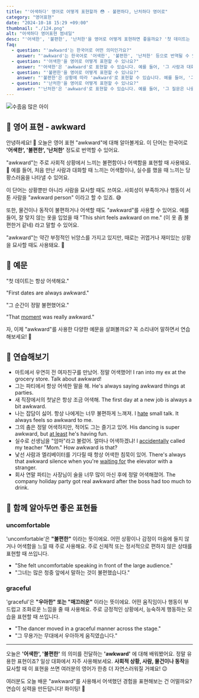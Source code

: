 ```yaml
---
title: "'어색하다' 영어로 어떻게 표현할까 😳 - 불편하다, 난처하다 영어로"
category: "영어표현"
date: "2024-10-18 15:29 +09:00"
thumbnail: "./124.png"
alt: "어색하다 영어표현 썸네일"
desc: "'어색한', '불편한', '난처한'을 영어로 어떻게 표현하면 좋을까요? '첫 데이트는 항상 어색해요.', '그 순간이 정말 불편했어요.' 등을 영어로 표현하는 법을 배워봅시다. 다양한 예문을 통해서 연습하고 본인의 표현으로 만들어 보세요."
faq:
  - question: "'awkward'는 한국어로 어떤 의미인가요?"
    answer: "'awkward'는 한국어로 '어색한', '불편한', '난처한' 등으로 번역될 수 있습니다. 주로 상황이나 행동이 자연스럽지 않거나 불편함을 느낄 때 사용합니다."
  - question: "'어색한'을 영어로 어떻게 표현할 수 있나요?"
    answer: "'어색한'은 'awkward'로 표현할 수 있습니다. 예를 들어, '그 사람과 대화할 때 항상 어색해'는 'It's always awkward to talk to that person'으로 말할 수 있습니다."
  - question: "'불편한'을 영어로 어떻게 표현할 수 있나요?"
    answer: "'불편한'은 상황에 따라 'awkward'로 표현할 수 있습니다. 예를 들어, '그 상황이 너무 불편했어'는 'That situation was really awkward'로 말할 수 있습니다."
  - question: "'난처한'을 영어로 어떻게 표현할 수 있나요?"
    answer: "'난처한'은 'awkward'로 표현할 수 있습니다. 예를 들어, '그 질문은 나를 난처하게 만들었어'는 'That question made me feel awkward'로 표현할 수 있습니다."
---
```


![수줍음 많은 아이](./124-1.jpg)

## 🌟 영어 표현 - awkward

안녕하세요! 👋 오늘은 영어 표현 "awkward"에 대해 알아볼게요. 이 단어는 한국어로 **'어색한', '불편한', '난처한'** 정도로 번역할 수 있어요.

"awkward"는 주로 사회적 상황에서 느끼는 불편함이나 어색함을 표현할 때 사용돼요. 🙈 예를 들어, 처음 만난 사람과 대화할 때 느끼는 어색함이나, 실수를 했을 때 느끼는 당황스러움을 나타낼 수 있어요.

이 단어는 상황뿐만 아니라 사람을 묘사할 때도 쓰여요. 사회성이 부족하거나 행동이 서툰 사람을 "awkward person" 이라고 할 수 있죠. 😅

또한, 물건이나 동작이 불편하거나 어색할 때도 "awkward"를 사용할 수 있어요. 예를 들어, 잘 맞지 않는 옷을 입었을 때 "This shirt feels awkward on me." (이 옷 좀 불편한거 같네) 라고 말할 수 있어요.

"awkward"는 약간 부정적인 뉘앙스를 가지고 있지만, 때로는 귀엽거나 재미있는 상황을 묘사할 때도 사용돼요. 🤭

## 📖 예문

"첫 데이트는 항상 어색해요."

"First dates are always awkward."

"그 순간이 정말 불편했어요."

"That [moment](/blog/in-english/490.moment/) was really awkward."

자, 이제 "awkward"를 사용한 다양한 예문을 살펴볼까요? 꼭 소리내어 말하면서 연습해보세요! 🚀

## 💬 연습해보기

<ul data-interactive-list>
  <li data-interactive-item>
    <span data-toggler>마트에서 우연히 전 여자친구를 만났어. 정말 어색했어!</span>
    <span data-answer>I ran into my ex at the grocery store. Talk about awkward!</span>
  </li>
  <li data-interactive-item>
    <span data-toggler>그는 파티에서 항상 어색한 말을 해.</span>
    <span data-answer>He's always saying awkward things at parties.</span>
  </li>
  <li data-interactive-item>
    <span data-toggler>새 직장에서의 첫날은 항상 조금 어색해.</span>
    <span data-answer>The first day at a new job is always a bit awkward.</span>
  </li>
  <li data-interactive-item>
    <span data-toggler>나는 잡담이 싫어. 항상 나에게는 너무 불편하게 느껴져.</span>
    <span data-answer>I <a href="/blog/in-english/392.hate/">hate</a> small talk. It always feels so awkward to me.</span>
  </li>
  <li data-interactive-item>
    <span data-toggler>그의 춤은 정말 어색하지만, 적어도 그는 즐기고 있어.</span>
    <span data-answer>His dancing is super awkward, but <a href="/blog/in-english/167.at-least/">at least</a> he's having fun.</span>
  </li>
  <li data-interactive-item>
    <span data-toggler>실수로 선생님을 "엄마"라고 불렀어. 얼마나 어색하겠냐!</span>
    <span data-answer>I <a href="/blog/in-english/314.accidentally/">accidentally</a> called my teacher "Mom." How awkward is that?</span>
  </li>
  <li data-interactive-item>
    <span data-toggler>낯선 사람과 엘리베이터를 기다릴 때 항상 어색한 침묵이 있어.</span>
    <span data-answer>There's always that awkward silence when you're <a href="blog/in-english/377.wait-for/">waiting for</a> the elevator with a stranger.</span>
  </li>
  <li data-interactive-item>
    <span data-toggler>회사 연말 파티는 사장님이 술을 너무 많이 마신 후에 정말 어색해졌어.</span>
    <span data-answer>The company holiday party got real awkward after the boss had too much to drink.</span>
  </li>
</ul>

## 🤝 함께 알아두면 좋은 표현들

### uncomfortable

'uncomfortable'은 **"불편한"** 이라는 뜻이에요. 어떤 상황이나 감정이 마음에 들지 않거나 어색함을 느낄 때 주로 사용해요. 주로 신체적 또는 정서적으로 편하지 않은 상태를 표현할 때 쓰입니다.

- "She felt uncomfortable speaking in front of the large audience."
- "그녀는 많은 청중 앞에서 말하는 것이 불편했습니다."

### graceful

'graceful'은 **"우아한" 또는 "매끄러운"** 이라는 뜻이에요. 어떤 움직임이나 행동이 부드럽고 조화로운 느낌을 줄 때 사용해요. 주로 긍정적인 상황에서, 능숙하게 행동하는 모습을 표현할 때 쓰입니다.

- "The dancer moved in a graceful manner across the stage."
- "그 무용가는 무대에서 우아하게 움직였습니다."

---

오늘은 **'어색한', '불편한'** 의 의미를 전달하는 **'awkward'** 에 대해 배워봤어요. 정말 유용한 표현이죠? 일상 대화에서 자주 사용해보세요. **사회적 상황, 사람, 물건이나 동작**을 묘사할 때 이 표현을 쓰면 여러분의 영어가 한층 더 자연스러워질 거예요! 😉

여러분도 오늘 배운 "awkward"를 사용해서 어색했던 경험을 표현해보는 건 어떨까요? 연습이 실력을 만든답니다! 화이팅! 💪
